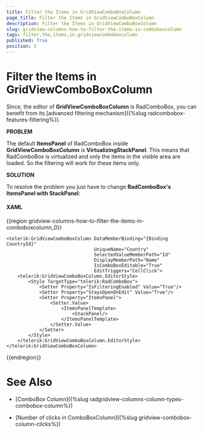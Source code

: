 ```yaml
---
title: Filter the Items in GridViewComboBoxColumn
page_title: Filter the Items in GridViewComboBoxColumn
description: Filter the Items in GridViewComboBoxColumn
slug: gridview-columns-how-to-filter-the-items-in-comboboxcolumn
tags: filter,the,items,in,gridviewcomboboxcolumn
published: True
position: 5
---
```


# Filter the Items in GridViewComboBoxColumn

Since, the editor of __GridViewComboBoxColumn__ is RadComboBox, you can benefit from its [advanced filtering mechanism]({%slug radcombobox-features-filtering%}).

__PROBLEM__

The default __ItemsPanel__ of RadComboBox inside __GridViewComboBoxColumn__ is __VirtualizingStackPanel__. This means that RadComboBox is virtualized and only the items in the visible area are loaded. So the filtering will work for these items only.

__SOLUTION__

To resolve the problem you just have to change __RadComboBox's ItemsPanel with StackPanel__:
      
#### __XAML__

{{region gridview-columns-how-to-filter-the-items-in-comboboxcolumn_0}}

	<telerik:GridViewComboBoxColumn DataMemberBinding="{Binding CountryId}"
                                    UniqueName="Country"
                                    SelectedValueMemberPath="Id"
                                    DisplayMemberPath="Name" 
                                    IsComboBoxEditable="True"
                                    EditTriggers="CellClick">
	    <telerik:GridViewComboBoxColumn.EditorStyle>
	        <Style TargetType="telerik:RadComboBox">
	            <Setter Property="IsFilteringEnabled" Value="True"/>
	            <Setter Property="StaysOpenOnEdit" Value="True"/>
	            <Setter Property="ItemsPanel">
	                <Setter.Value>
	                    <ItemsPanelTemplate>
	                        <StackPanel/>
	                    </ItemsPanelTemplate>
	                </Setter.Value>
	            </Setter>
	        </Style>
	    </telerik:GridViewComboBoxColumn.EditorStyle>                    
	</telerik:GridViewComboBoxColumn>
{{endregion}}

# See Also

 * [ComboBox Column]({%slug radgridview-columns-column-types-combobox-column%}) 
 
 * [Number of clicks in ComboBoxColumn]({%slug gridview-combobox-column-clicks%}) 
